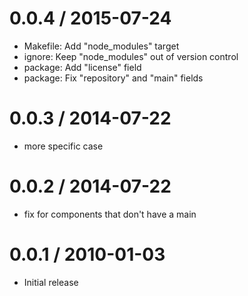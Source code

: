
0.0.4 / 2015-07-24
==================

  * Makefile: Add "node_modules" target
  * ignore: Keep "node_modules" out of version control
  * package: Add "license" field
  * package: Fix "repository" and "main" fields

0.0.3 / 2014-07-22
==================

 * more specific case

0.0.2 / 2014-07-22
==================

 * fix for components that don't have a main

0.0.1 / 2010-01-03
==================

  * Initial release
